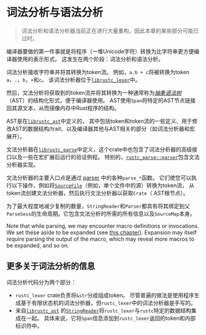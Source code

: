 # 词法分析与语法分析

> 词法分析和语法分析器当前正在进行大量重构，因此本章的某些部分可能已过时。

编译器要做的第一件事就是将程序（一堆Unicode字符）转换为比字符串更方便编译器使用的表示形式。 这发生在两个阶段：词法分析和语法分析。

词法分析接收字符串并将其转换为token流。
例如，`a.b + c`将被转换为token `a`，`.`，`b`，`+`和`c`。 该词法分析器位于[`librustc_lexer`][lexer]中。

[tokens]: https://doc.rust-lang.org/nightly/nightly-rustc/rustc_ast/token/index.html
[lexer]: https://doc.rust-lang.org/nightly/nightly-rustc/rustc_lexer/index.html

然后，文法分析将获取到的token流并将其转换为一种通常称为[*抽象语法树*][ast]（AST）的结构化形式，便于编译器使用。
AST使用`Span`将特定的AST节点链接回其源文本，从而镜像内存中Rust程序的结构。

AST是在[`librustc_ast`][librustc_ast]中定义的，
其中包括token和token流的一些定义、用于修改AST的数据结构/trait、以及编译器其他与AST相关的部分（如词法分析器和宏展开）。

文法分析器在[`librustc_parse`][librustc_parse]中定义，这个crate中也包含了词法分析器的高级接口以及一些在宏扩展后运行的验证例程。
特别的，[`rustc_parse::parser`][parser]包含文法分析器实现。

文法分析器的主要入口点是通过 [parser][parser] 中的各种`parse_*`函数。
它们使您可以执行以下操作，例如将[`SourceFile`][sourcefile]（例如，单个文件中的源）转换为token流，
从token流创建文法分析器，然后执行文法分析器以获取`Crate`（ AST根节点）。

为了最大程度地减少复制的数量，`StringReader`和`Parser`都具有将其绑定到父`ParseSess`的生命周期。它包含文法分析时所需的所有信息以及`SourceMap`本身。

Note that while parsing, we may encounter macro definitions or invocations. We
set these aside to be expanded (see [this chapter](./macro-expansion.md)).
Expansion may itself require parsing the output of the macro, which may reveal
more macros to be expanded, and so on.

## 更多关于词法分析的信息

词法分析代码分为两个部分：

- `rustc_lexer` crate负责将`&str`分成组成token。
尽管普遍的做法是使用程序生成基于有限状态机的词法分析器，但`rustc_lexer`中的词法分析器是手写的。
- 来自[`librustc_ast`][librustc_ast] 的[`StringReader`]将`rustc_lexer`与`rustc`特定的数据结构集成在一起。
具体来说，它将`Span`信息添加到`rustc_lexer`返回的token和内部标识符中。

[librustc_ast]: https://doc.rust-lang.org/nightly/nightly-rustc/rustc_ast/index.html
[rustc_errors]: https://doc.rust-lang.org/nightly/nightly-rustc/rustc_errors/index.html
[ast]: https://en.wikipedia.org/wiki/Abstract_syntax_tree
[`SourceMap`]: https://doc.rust-lang.org/nightly/nightly-rustc/rustc_span/source_map/struct.SourceMap.html
[ast module]: https://doc.rust-lang.org/nightly/nightly-rustc/rustc_ast/ast/index.html
[librustc_parse]: https://doc.rust-lang.org/nightly/nightly-rustc/rustc_parse/index.html
[parser]: https://doc.rust-lang.org/nightly/nightly-rustc/rustc_parse/parser/index.html
[`Parser`]: https://doc.rust-lang.org/nightly/nightly-rustc/rustc_ast/parse/parser/struct.Parser.html
[`StringReader`]: https://doc.rust-lang.org/nightly/nightly-rustc/rustc_parse/lexer/struct.StringReader.html
[visit module]: https://doc.rust-lang.org/nightly/nightly-rustc/rustc_ast/visit/index.html
[sourcefile]: https://doc.rust-lang.org/nightly/nightly-rustc/rustc_span/struct.SourceFile.html
